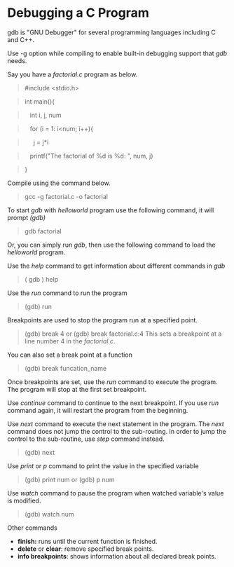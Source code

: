 # Debugging a C Program

gdb is "GNU Debugger" for several programming languages including C and C++.

Use -g option while compiling to enable built-in debugging support that *gdb* needs. 

Say you have a *factorial.c* program as below. 
>#include <stdio.h>

>int main(){

> &nbsp;&nbsp; int i, j, num

> &nbsp;&nbsp; for (i = 1: i<num; i++){

> &nbsp;&nbsp;&nbsp;&nbsp; j = j*i

>&nbsp;&nbsp; printf("The factorial of %d is %d: ", num, j)

>}

Compile using the command below. 
> gcc -g factorial.c -o factorial

To start *gdb* with *helloworld* program use the following command, it will prompt *(gdb)*
> gdb factorial

Or, you can simply run *gdb*, then use the following command to load the *helloworld* program. 

Use the *help* command to get information about different commands in *gdb*
> ( gdb ) help

Use the *run* command to run the program
> (gdb) run

Breakpoints are used to stop the program run at a specified point.
> (gdb) break 4
or 
> (gdb) break factorial.c:4
This sets a breakpoint at a line number 4 in the *factorial.c*.

You can also set a break point at a function
> (gdb) break funcation_name

Once breakpoints are set, use the *run* command to execute the program. The program will stop at the first set breakpoint.

Use *continue* command to continue to the next breakpoint. If you use *run* command again, it will restart the program from the beginning.

Use *next* command to execute the next statement in the program. The *next* command does not jump the control to the sub-routing. In order to jump the control to the sub-routine, use *step* command instead.
> (gdb) next

Use *print* or *p* command to print the value in the specified variable
> (gdb) print num
or
> (gdb) p num

Use *watch* command to pause the program when watched variable's value is modified.
> (gdb) watch num

Other commands
- **finish:** runs until the current function is finished.
- **delete** or **clear**:  remove specified break points.
- **info breakpoints**: shows information about all declared break points.  










